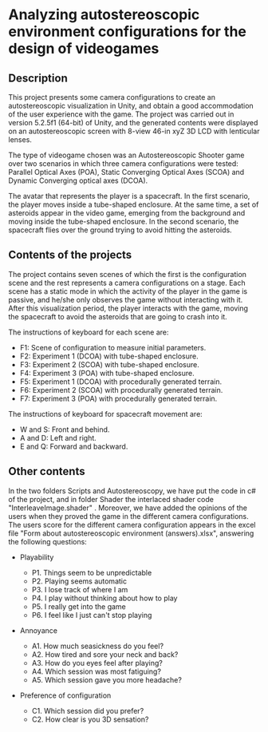 # Analyzing autostereoscopic environment configurations for the design of videogames

## Description

This project presents some camera configurations to create an autostereoscopic visualization in Unity, and obtain a good accommodation of the user experience with the game. The project 
was carried out in version 5.2.5f1 (64-bit) of Unity, and the generated contents were displayed on an autostereoscopic screen with 8-view 46-in xyZ 3D LCD with lenticular lenses.

The type of videogame chosen was an Autostereoscopic Shooter game over two scenarios in which three camera configurations were tested:  Parallel Optical Axes (POA), Static Converging Optical Axes (SCOA) and Dynamic Converging 
optical axes (DCOA). 

The avatar that represents the player is a spacecraft. In the first scenario, the player moves inside a tube-shaped enclosure. At the same time, a set of asteroids appear in the video game, emerging from the background and moving 
inside the tube-shaped enclosure. In the second scenario, the spacecraft flies over the ground trying to avoid hitting the asteroids.

## Contents of the projects

The project contains seven scenes of which the first is the configuration scene and the rest represents a camera configurations on a stage. Each scene has a static mode in which the activity of the player in the game is passive, 
and he/she only observes the game without interacting with it. After this visualization period, the player interacts with the game, moving the spacecraft to avoid the asteroids that are going to crash into it.

The instructions of keyboard for each scene are:
- F1: Scene of configuration to measure initial parameters.
- F2: Experiment 1 (DCOA) with tube-shaped enclosure.
- F3: Experiment 2 (SCOA) with tube-shaped enclosure.
- F4: Experiment 3 (POA) with tube-shaped enclosure.
- F5: Experiment 1 (DCOA) with procedurally generated terrain.
- F6: Experiment 2 (SCOA) with procedurally generated terrain.
- F7: Experiment 3 (POA) with procedurally generated terrain.

The instructions of keyboard for spacecraft movement are:
- W and S: Front and behind.
- A and D: Left and right.
- E and Q: Forward and backward.

## Other contents

In the two folders Scripts and Autostereoscopy, we have put the code in c# of the project, and in folder Shader the interlaced shader code "InterleaveImage.shader" . Moreover, we have added the opinions of the users when they proved the game in the different camera configurations. The users score for the different camera configuration appears in the excel file "Form about autostereoscopic environment (answers).xlsx", answering the following questions:

- Playability
	- P1. Things seem to be unpredictable
	- P2. Playing seems automatic
	- P3. I lose track of where I am
	- P4. I play without thinking about how to play
	- P5. I really get into the game
	- P6. I feel like I just can't stop playing

- Annoyance
	- A1. How much seasickness do you feel?
	- A2. How tired and sore your neck and back?
	- A3. How do you eyes feel after playing?
	- A4. Which session was most fatiguing?
	- A5. Which session gave you more headache?

- Preference of configuration
	- C1. Which session did you prefer?
	- C2. How clear is you 3D sensation?



